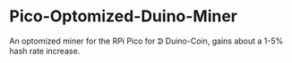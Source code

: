 # Pico-Optomized-Duino-Miner
An optomized miner for the RPi Pico for ᕲ Duino-Coin, gains about a 1-5% hash rate increase.
